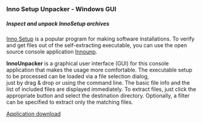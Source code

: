 ### Inno Setup Unpacker - Windows GUI

##### Inspect and unpack InnoSetup archives

[Inno Setup](http://www.jrsoftware.org/isinfo.php) is a popular program
for making software installations. To verify and get files out of the self-extracting 
executable, you can use the open source console application
[Innounp](http://sourceforge.net/projects/innounp).

**InnoUnpacker** is a graphical user interface (GUI) for this console application
that makes the usage more comfortable.
The executable setup to be processed can be loaded via a file selection dialog,  
just by drag & drop or using the command line. The basic file info and the list 
of included files are displayed immediately. To extract files, just click the 
appropriate button and select the destination directory. Optionally, a filter 
can be specified to extract only the matching files.

[Application download](https://www.rathlev-home.de/index-e.html?home-e.html#unpack)
